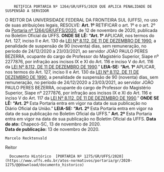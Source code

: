         RETIFICA PORTARIA Nº 1264/GR/UFFS/2020 QUE APLICA PENALIDADE DE SUSPENSÃO A SERVIDOR  

 O REITOR DA UNIVERSIDADE FEDERAL DA FRONTEIRA SUL (UFFS), no uso de suas atribuições legais,   RESOLVE:   **Art. 1º**  RETIFICAR o art. 1º e o art. 2º da [Portaria nº 1264/GR/UFFS/2020](https://www.uffs.edu.br/atos-normativos/portaria/gr/2020-1264), de 12 de novembro de 2020, publicada no Boletim Oficial da UFFS.   **ONDE SE LÊ:** **“Art. 1º** APLICAR, nos termos do Art. 127, inciso II e Art. 130 da [LEI Nº 8.112, DE 11 DE DEZEMBRO DE 1990](http://www.planalto.gov.br/ccivil_03/LEIS/L8112cons.htm), a penalidade de suspensão de 90 (noventa) dias, sem remuneração, no período de 24/12/2020 a 23/03/2021, ao servidor JOÃO PAULO PERES BEZERRA, ocupante do cargo de Professor do Magistério Superior, Siape nº 2277876, por infração aos incisos IX e XI do Art. 116 e inciso V do Art. 116 da [LEI Nº 8.112, DE 11 DE DEZEMBRO DE 1990](http://www.planalto.gov.br/ccivil_03/LEIS/L8112cons.htm).”   **LEIA-SE:** **“Art. 1º** APLICAR, nos termos do Art. 127, inciso II e Art. 130 da [LEI Nº 8.112, DE 11 DE DEZEMBRO DE 1990](http://www.planalto.gov.br/ccivil_03/LEIS/L8112cons.htm), a penalidade de suspensão de 90 (noventa) dias, sem remuneração, no período de 24/12/2020 a 23/03/2021, ao servidor JOÃO PAULO PERES BEZERRA, ocupante do cargo de Professor do Magistério Superior, Siape nº 2277876, por infração aos incisos IX e XI do Art. 116 e inciso V do Art. 117 da [LEI Nº 8.112, DE 11 DE DEZEMBRO DE 1990](http://www.planalto.gov.br/ccivil_03/LEIS/L8112cons.htm).”   **ONDE SE LÊ:** **“Art. 2º** Esta Portaria entra em vigor na data de sua publicação no Diário Oficial da União.”   **LEIA-SE:** **“Art. 2º** Esta Portaria entra em vigor na data de sua publicação no Boletim Oficial da UFFS.”   **Art. 2º**  Esta Portaria entra em vigor na data de sua publicação no Boletim Oficial da UFFS.        **Data do ato:** Chapecó-SC, 13 de novembro de 2020.   
 **Data de publicação:**  13 de novembro de 2020. 

    Marcelo Recktenvald   
 Reitor 

      Documento Histórico  [PORTARIA Nº 1275/GR/UFFS/2020](https://www.uffs.edu.br/atos-normativos/portaria/gr/2020-1275/@@download/documento_historico)     
      